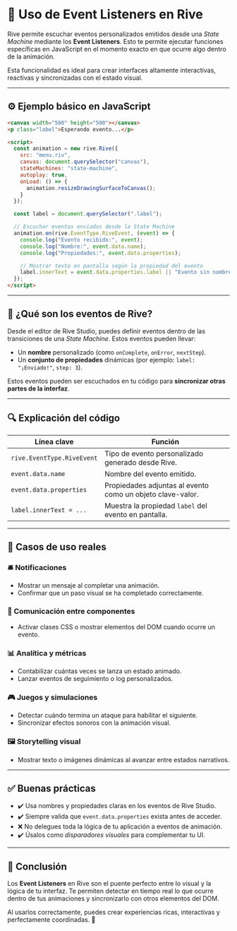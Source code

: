 # 📡 Uso de Event Listeners en Rive

Rive permite escuchar eventos personalizados emitidos desde una *State Machine* mediante los **Event Listeners**. Esto te permite ejecutar funciones específicas en JavaScript en el momento exacto en que ocurre algo dentro de la animación.

Esta funcionalidad es ideal para crear interfaces altamente interactivas, reactivas y sincronizadas con el estado visual.

---

## ⚙️ Ejemplo básico en JavaScript

```html
<canvas width="500" height="500"></canvas>
<p class="label">Esperando evento...</p>

<script>
  const animation = new rive.Rive({
    src: "menu.riv",
    canvas: document.querySelector("canvas"),
    stateMachines: "state-machine",
    autoplay: true,
    onLoad: () => {
      animation.resizeDrawingSurfaceToCanvas();
    }
  });

  const label = document.querySelector(".label");

  // Escuchar eventos enviados desde la State Machine
  animation.on(rive.EventType.RiveEvent, (event) => {
    console.log("Evento recibido:", event);
    console.log("Nombre:", event.data.name);
    console.log("Propiedades:", event.data.properties);

    // Mostrar texto en pantalla según la propiedad del evento
    label.innerText = event.data.properties.label || "Evento sin nombre";
  });
</script>
```

---

## 🧠 ¿Qué son los eventos de Rive?

Desde el editor de Rive Studio, puedes definir eventos dentro de las transiciones de una *State Machine*. Estos eventos pueden llevar:

- Un **nombre** personalizado (como `onComplete`, `onError`, `nextStep`).
- Un **conjunto de propiedades** dinámicas (por ejemplo: `label: "¡Enviado!"`, `step: 3`).

Estos eventos pueden ser escuchados en tu código para **sincronizar otras partes de la interfaz**.

---

## 🔍 Explicación del código

| Línea clave                  | Función                                                         |
|-----------------------------|------------------------------------------------------------------|
| `rive.EventType.RiveEvent`  | Tipo de evento personalizado generado desde Rive.               |
| `event.data.name`           | Nombre del evento emitido.                                      |
| `event.data.properties`     | Propiedades adjuntas al evento como un objeto clave-valor.      |
| `label.innerText = ...`     | Muestra la propiedad `label` del evento en pantalla.            |

---

## 🧪 Casos de uso reales

### 🛎️ Notificaciones
- Mostrar un mensaje al completar una animación.
- Confirmar que un paso visual se ha completado correctamente.

### 🧩 Comunicación entre componentes
- Activar clases CSS o mostrar elementos del DOM cuando ocurre un evento.

### 📊 Analítica y métricas
- Contabilizar cuántas veces se lanza un estado animado.
- Lanzar eventos de seguimiento o log personalizados.

### 🎮 Juegos y simulaciones
- Detectar cuándo termina un ataque para habilitar el siguiente.
- Sincronizar efectos sonoros con la animación visual.

### 🖼️ Storytelling visual
- Mostrar texto o imágenes dinámicas al avanzar entre estados narrativos.

---

## ✅ Buenas prácticas

- ✔️ Usa nombres y propiedades claras en los eventos de Rive Studio.
- ✔️ Siempre valida que `event.data.properties` exista antes de acceder.
- ❌ No delegues toda la lógica de tu aplicación a eventos de animación.
- ✔️ Úsalos como *disparadores visuales* para complementar tu UI.

---

## 🎯 Conclusión

Los **Event Listeners** en Rive son el puente perfecto entre lo visual y la lógica de tu interfaz. Te permiten detectar en tiempo real lo que ocurre dentro de tus animaciones y sincronizarlo con otros elementos del DOM.

Al usarlos correctamente, puedes crear experiencias ricas, interactivas y perfectamente coordinadas. 🚀

